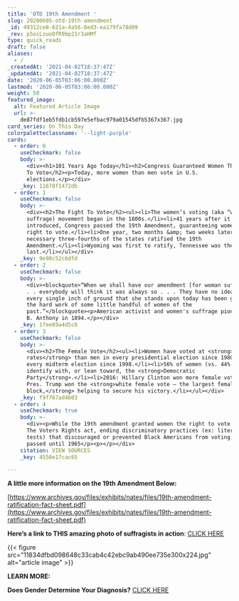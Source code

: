 ```yaml
---
title: 'OTD 19th Amendment '
slug: 20200605-otd-19th-amendment
_id: 49312ce8-621a-4a56-8ed3-ea179fa78d09
_rev: p5oiLzuoOfR9bp21r3aHMf
type: quick_reads
draft: false
aliases:
  - /
_createdAt: '2021-04-02T18:37:47Z'
_updatedAt: '2021-04-02T18:37:47Z'
date: '2020-06-05T03:06:00.000Z'
lastmod: '2020-06-05T03:06:00.000Z'
weight: 50
featured_image:
  alt: Featured Article Image
  url: >-
    de87fdf1eb5fdb1cb597e5efbac979a01545dfb5367x367.jpg
card_series: On This Day
colorpaletteclassname: '--light-purple'
cards:
  - order: 0
    useCheckmark: false
    body: >-
      <div><h1>101 Years Ago Today</h1><h2>Congress Guaranteed Women The Right
      To Vote</h2><p>Today, more women than men vote in U.S.
      elections.</p></div>
    _key: 11678f1472db
  - order: 1
    useCheckmark: false
    body: >-
      <div><h2>The Fight To Vote</h2><ul><li>The women’s voting (aka “women’s
      suffrage) movement began in the 1800s.</li><li>41 years after it was first
      introduced, Congress passed the 19th Amendment, guaranteeing women the
      right to vote.</li><li>One year, two months &amp; two weeks later, the
      necessary three-fourths of the states ratified the 19th
      Amendment.</li><li>Wyoming was first to ratify, Tennessee was the
      last.</li></ul></div>
    _key: 9e98c52c6dfd
  - order: 2
    useCheckmark: false
    body: >-
      <div><blockquote>“When we shall have our amendment [for woman suffrage] .
      . . everybody will think it was always so . . . They have no idea of how
      every single inch of ground that she stands upon today has been gained by
      the hard work of some little handful of women of the
      past.”</blockquote><p>American activist and women's suffrage pioneer Susan
      B. Anthony in 1894.</p></div>
    _key: 1fee69a4d5c8
  - order: 3
    useCheckmark: false
    body: >-
      <div><h2>The Female Vote</h2><ul><li>Women have voted at <strong>higher
      rates</strong> than men in every presidential election since 1980 &amp;
      every midterm election since 1998.</li><li>56% of women (vs. 44% of men)
      identify with, or lean toward, the <strong>Democratic
      Party</strong>.</li><li>2016: Hillary Clinton won more female voters, but
      Pres. Trump won the <strong>white female vote – the largest female voting
      block,</strong> helping to secure his victory.</li></ul></div>
    _key: f9f767ad4b03
  - order: 4
    useCheckmark: true
    body: >-
      <div><p>While the 19th amendment granted women the right to vote in 1920,
      The Voters Rights act, ending discriminatory practices (ex: literacy
      tests) that discouraged or prevented Black Americans from voting, wasn't
      passed until 1965</p><p></p></div>
    citation: VIEW SOURCES
    _key: 4550e17cac65

---
```

**A little more information on the 19th Amendment Below:**

[https://www.archives.gov/files/exhibits/nates/files/19th-amendment-ratification-fact-sheet.pdf](https://www.archives.gov/files/exhibits/nates/files/19th-amendment-ratification-fact-sheet.pdf)

**Here’s a link to THIS amazing photo of suffragists in action**: [CLICK HERE](https://loc.gov/item/mnwp000289/)

  


{{< figure src="11834dfbd098648c33cab4c42ebc9ab490ee735e300x224.jpg" alt="article image" >}}

**LEARN MORE:**

**Does Gender Determine Your Diagnosis?** [CLICK HERE](https://smarthernews.com/19-04-02-study-women-diagnosed-later-than-men/)